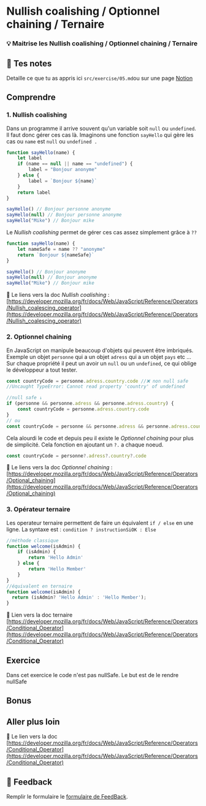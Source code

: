 # Nullish coalishing / Optionnel chaining / Ternaire
### 💡 Maitrise les Nullish coalishing / Optionnel chaining / Ternaire

## 📝 Tes notes

Detaille ce que tu as appris ici `src/exercise/05.md`ou sur une page [Notion](https://go.mikecodeur.com/course-notes-template)

## Comprendre

### 1. Nullish coalishing

Dans un programme il arrive souvent qu'un variable soit `null` ou `undefined`. Il faut donc gérer ces cas là. Imaginons une fonction `sayHello` qui gère les cas ou `name` est `null` ou `undefined .` 

```jsx
function sayHello(name) {
	let label
	if (name == null || name == "undefined") {
		label = "Bonjour anonyme"
	} else {
		label = `Bonjour ${name}`
	}
	return label
}

sayHello() // Bonjour personne anonyme
sayHello(null) // Bonjour personne anonyme
sayHello("Mike") // Bonjour mike
```

Le *Nullish coalishing* permet de gérer ces cas assez simplement grâce à `??`

```jsx
function sayHello(name) {
	let nameSafe = name ?? "anonyme"
	return `Bonjour ${nameSafe}`
}

sayHello() // Bonjour anonyme
sayHello(null) // Bonjour anonyme
sayHello("Mike") // Bonjour mike
```

📑 Le liens vers la doc *Nullish coalishing* : [https://developer.mozilla.org/fr/docs/Web/JavaScript/Reference/Operators/Nullish_coalescing_operator](https://developer.mozilla.org/fr/docs/Web/JavaScript/Reference/Operators/Nullish_coalescing_operator)

### 2. Optionnel chaining

En JavaScript on manipule beaucoup d'objets qui peuvent être imbriqués. Exemple un objet `personne` qui a un objet `adress` qui a un objet `pays` etc ... Sur chaque propriété il peut un avoir un `null` ou un `undefined`, ce qui oblige le développeur a tout tester.

```jsx
const countryCode = personne.adress.country.code //❌ non null safe
//Uncaught TypeError: Cannot read property 'country' of undefined

//null safe ↓
if (personne && personne.adress && personne.adress.country) {
	const countryCode = personne.adress.country.code
}
// ou 
const countryCode = personne && personne.adress && personne.adress.country.code
```

Cela alourdi le code et depuis peu il existe le *Optionnel chaining* pour plus de simplicité. Cela fonction en ajoutant un `?.` a chaque noeud.

```jsx
const countryCode = personne?.adress?.country?.code
```

📑 Le liens vers la doc *Optionnel chaining* : [https://developer.mozilla.org/fr/docs/Web/JavaScript/Reference/Operators/Optional_chaining](https://developer.mozilla.org/fr/docs/Web/JavaScript/Reference/Operators/Optional_chaining)

### 3. Opérateur ternaire

Les operateur ternaire permettent de faire un équivalent `if / else` en une ligne. La syntaxe est : `condition ? instructionSiOK : Else`

```jsx
//méthode classique
function welcome(isAdmin) {
	if (isAdmin) {
		return 'Hello Admin'
	} else {
		return 'Hello Member'
	}
}
//équivalent en ternaire
function welcome(isAdmin) {
  return (isAdmin? 'Hello Admin' : 'Hello Member');
}
```

📑 Lien vers la doc ternaire [https://developer.mozilla.org/fr/docs/Web/JavaScript/Reference/Operators/Conditional_Operator](https://developer.mozilla.org/fr/docs/Web/JavaScript/Reference/Operators/Conditional_Operator)

## Exercice

Dans cet exercice le code n'est pas nullSafe. Le but est de le rendre nullSafe

## Bonus

## Aller plus loin

📑 Le lien vers la doc [https://developer.mozilla.org/fr/docs/Web/JavaScript/Reference/Operators/Conditional_Operator](https://developer.mozilla.org/fr/docs/Web/JavaScript/Reference/Operators/Conditional_Operator)

## 🐜 Feedback

Remplir le formulaire le [formulaire de FeedBack](https://go.mikecodeur.com/cours-react-avis).